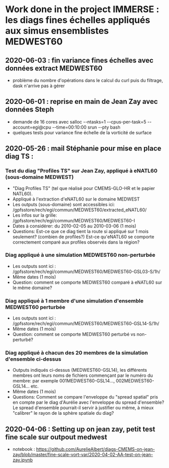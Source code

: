 # Work done in the project IMMERSE : les diags fines échelles appliqués aux simus ensemblistes MEDWEST60

## 2020-06-03 : fin variance fines échelles avec données extract MEDWEST60
  - problème du nombre d'opérations dans le calcul du curl puis du filtrage, dask n'arrive pas à gérer

## 2020-06-01 : reprise en main de Jean Zay avec données Steph
  - demande de 16 cores avec salloc --ntasks=1 --cpus-per-task=5 --account=egi@cpu --time=00:10:00 srun --pty bash
  - quelques tests pour variance fine échelle de la vorticité de surface

## 2020-05-26 : mail Stéphanie pour mise en place diag TS :

### Test du diag "Profiles TS" sur Jean Zay, appliqué à eNATL60 (sous-domaine MEDWEST)
  - "Diag Profiles TS"  (tel que réalisé pour CMEMS-GLO-HR et le papier NATL60).
  - Appliqué à l'extraction d'eNATL60 sur le domaine MEDWEST
  - Les outputs (sous-domaine) sont  accessibles ici: /gpfsstore/rech/egi/commun/MEDWEST60/extracted_eNATL60/
  - Les infos sur la grille: /gpfsstore/rech/egi/commun/MEDWEST60/MEDWEST60-I
  - Dates à considérer: du 2010-02-05 au 2010-03-06 (1 mois)
  - Questions: Est-ce que ce diag tient la route si appliqué sur 1 mois seulement? (combien de profiles?) Est-ce qu'eNATL60 se comporte correctement comparé aux profiles observés dans la région?


### Diag appliqué à une simulation MEDWEST60 non-perturbée

  - Les outputs sont ici : /gpfsstore/rech/egi/commun/MEDWEST60/MEDWEST60-GSL03-S/1h/
  - Même dates (1 mois)
  - Question: comment se comporte MEDWEST60 comparé à eNATL60 sur le même domaine?

### Diag appliqué à 1 membre d'une simulation d'ensemble MEDWEST60 perturbée

  - Les outputs sont ici : /gpfsstore/rech/egi/commun/MEDWEST60/MEDWEST60-GSL14-S/1h/
  - Même dates (1 mois)
  - Question: comment se comporte MEDWEST60 perturbé vs non-perturbé?

### Diag appliqué à chacun des 20 membres de la simulation d'ensemble ci-dessus

   - Outputs indiqués ci-dessus (MEDWEST60-GSL14), les différents membres ont leurs noms de fichiers commençant par le numéro du membre: par exemple  001MEDWEST60-GSL14...,  002MEDWEST60-GSL14... etc.
  - Même dates (1 mois)
  - Questions: Comment se compare l'enveloppe du "spread spatial" pris en compte par le diag d'Aurélie avec l'enveloppe du spread d'ensemble? Le spread d'ensemble pourrait-il servir à justifier ou même, à mieux "calibrer" le rayon de la sphère spatiale du diag?


## 2020-04-06 : Setting up on jean zay, petit test fine scale sur outpout medwest

  - notebook : https://github.com/AurelieAlbert/diags-CMEMS-on-jean-zay/blob/master/fine-scale-vort-var/2020-04-02-AA-test-on-jean-zay.ipynb
